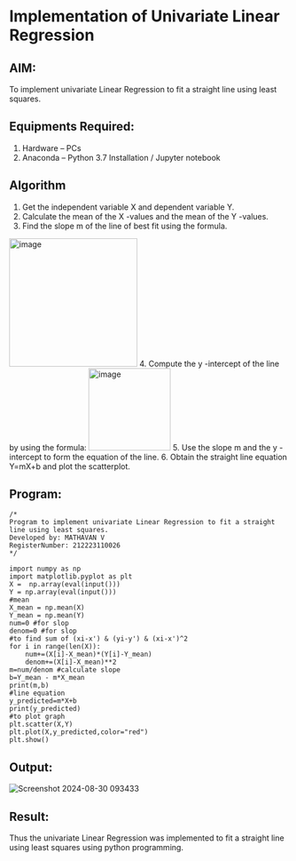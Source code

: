 # Implementation of Univariate Linear Regression
## AIM:
To implement univariate Linear Regression to fit a straight line using least squares.

## Equipments Required:
1. Hardware – PCs
2. Anaconda – Python 3.7 Installation / Jupyter notebook

## Algorithm
1. Get the independent variable X and dependent variable Y.
2. Calculate the mean of the X -values and the mean of the Y -values.
3. Find the slope m of the line of best fit using the formula. 
<img width="231" alt="image" src="https://user-images.githubusercontent.com/93026020/192078527-b3b5ee3e-992f-46c4-865b-3b7ce4ac54ad.png">
4. Compute the y -intercept of the line by using the formula:
<img width="148" alt="image" src="https://user-images.githubusercontent.com/93026020/192078545-79d70b90-7e9d-4b85-9f8b-9d7548a4c5a4.png">
5. Use the slope m and the y -intercept to form the equation of the line.
6. Obtain the straight line equation Y=mX+b and plot the scatterplot.

## Program:
```
/*
Program to implement univariate Linear Regression to fit a straight line using least squares.
Developed by: MATHAVAN V
RegisterNumber: 212223110026
*/
```
```
import numpy as np
import matplotlib.pyplot as plt
X =  np.array(eval(input()))
Y = np.array(eval(input()))
#mean
X_mean = np.mean(X)
Y_mean = np.mean(Y)
num=0 #for slop
denom=0 #for slop
#to find sum of (xi-x') & (yi-y') & (xi-x')^2
for i in range(len(X)):
    num+=(X[i]-X_mean)*(Y[i]-Y_mean)
    denom+=(X[i]-X_mean)**2
m=num/denom #calculate slope
b=Y_mean - m*X_mean
print(m,b)
#line equation
y_predicted=m*X+b
print(y_predicted)
#to plot graph
plt.scatter(X,Y)
plt.plot(X,y_predicted,color="red")
plt.show()

```
## Output:
![Screenshot 2024-08-30 093433](https://github.com/user-attachments/assets/f4fa8035-155a-4bcf-8b39-ef32527c65d9)



## Result:
Thus the univariate Linear Regression was implemented to fit a straight line using least squares using python programming.

